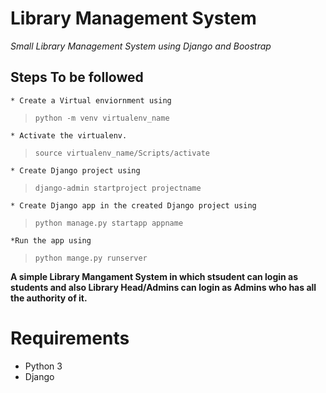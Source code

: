 # **Library Management System**

*Small Library Management System using Django and Boostrap*

## Steps To be followed
    * Create a Virtual enviornment using 
 > `python -m venv virtualenv_name`

    * Activate the virtualenv.
> `source virtualenv_name/Scripts/activate`

    * Create Django project using
> `django-admin startproject projectname`

    * Create Django app in the created Django project using
   > `python manage.py startapp appname`

    *Run the app using
   > `python mange.py runserver`

**A simple Library Mangament System in which stsudent can login as students and also Library Head/Admins can login as Admins who has all the authority of it.**




# **Requirements**
* Python 3
* Django 



